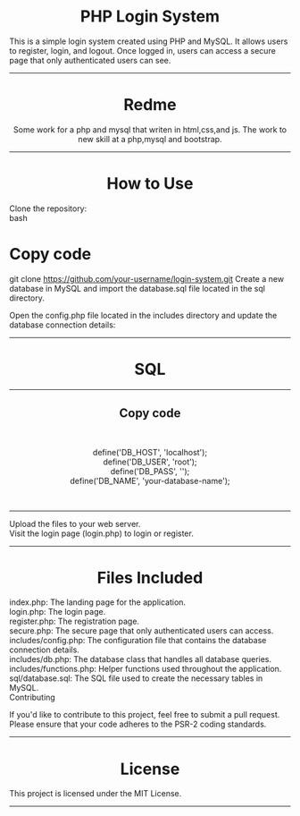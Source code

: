 
<h1 align="center" >PHP Login System</h1>
This is a simple login system created using PHP and MySQL. It allows users to register, login, and logout. Once logged in, users can access a secure page that only authenticated users can see.
<hr>
<h1 align="center" >Redme</h1>
<p align="center" >Some work for a php and mysql that writen in html,css,and js.
The work to new skill at a php,mysql and bootstrap.</p>
<hr>


<h1 align="center" >How to Use</h1>

Clone the repository:<br>
bash<br>
<h1 align="left" >Copy code</h1>

git clone https://github.com/your-username/login-system.git
Create a new database in MySQL and import the database.sql file located in the sql directory.

Open the config.php file located in the includes directory and update the database connection details:
<hr>
<h1 align="center" >
SQL</h1><hr>
<h2 align="center" >Copy code</h2><br>
<p align="center" >
define('DB_HOST', 'localhost');<br>
define('DB_USER', 'root');<br>
define('DB_PASS', '');<br>
define('DB_NAME', 'your-database-name');
  </p><br><hr>
Upload the files to your web server.
<br>
Visit the login page (login.php) to login or register.
<br><hr>
<h1 align="center" >Files Included</h1>

index.php: The landing page for the application.<br>
login.php: The login page.<br>
register.php: The registration page.<br>
secure.php: The secure page that only authenticated users can access.<br>
includes/config.php: The configuration file that contains the database connection details.<br>
includes/db.php: The database class that handles all database queries.<br>
includes/functions.php: Helper functions used throughout the application.<br>
sql/database.sql: The SQL file used to create the necessary tables in MySQL.<br>
Contributing

If you'd like to contribute to this project, feel free to submit a pull request. Please ensure that your code adheres to the PSR-2 coding standards.
<hr>
<h1 align="center" >License</h1>

This project is licensed under the MIT License.
<hr>
